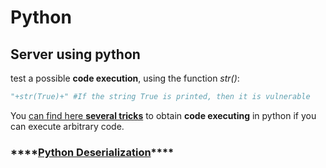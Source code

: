 # Python

## Server using python

test a possible **code execution**, using the function _str\(\)_:

```python
"+str(True)+" #If the string True is printed, then it is vulnerable
```

You [can find here **several tricks**](../../misc/basic-python/bypass-python-sandboxes.md) to obtain **code executing** in python if you can execute arbitrary code.

### \*\*\*\*[**Python Deserialization**](../../pentesting-web/deserialization/#python)\*\*\*\*

